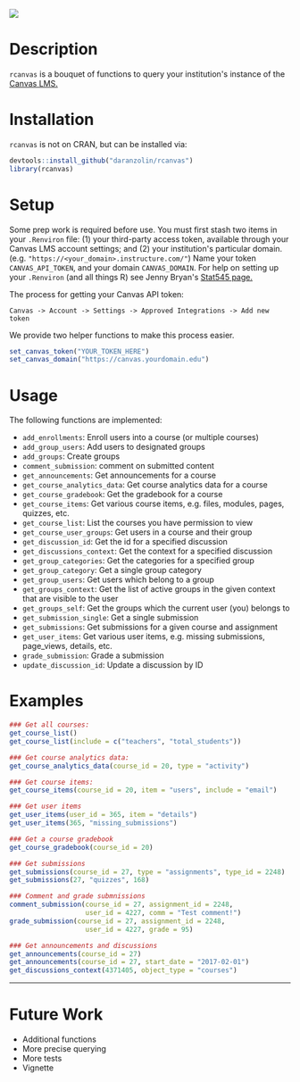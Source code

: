 
<!-- README.md is generated from README.Rmd. Please edit that file -->
![](https://avatars3.githubusercontent.com/u/515326?v=3&s=400)

Description
===========

`rcanvas` is a bouquet of functions to query your institution's instance of the [Canvas LMS.](https://www.canvaslms.com)

Installation
============

`rcanvas` is not on CRAN, but can be installed via:

``` r
devtools::install_github("daranzolin/rcanvas")
library(rcanvas)
```

Setup
=====

Some prep work is required before use. You must first stash two items in your `.Renviron` file: (1) your third-party access token, available through your Canvas LMS account settings; and (2) your institution's particular domain. (e.g. `"https://<your_domain>.instructure.com/"`) Name your token `CANVAS_API_TOKEN`, and your domain `CANVAS_DOMAIN`. For help on setting up your `.Renviron` (and all things R) see Jenny Bryan's [Stat545 page.](http://stat545.com/bit003_api-key-env-var.html)

The process for getting your Canvas API token:

`Canvas -> Account -> Settings -> Approved Integrations -> Add new token`

We provide two helper functions to make this process easier.

``` r
set_canvas_token("YOUR_TOKEN_HERE")
set_canvas_domain("https://canvas.yourdomain.edu")
```

Usage
=====

The following functions are implemented:

-   `add_enrollments`: Enroll users into a course (or multiple courses)
-   `add_group_users`: Add users to designated groups
-   `add_groups`: Create groups
-   `comment_submission`: comment on submitted content
-   `get_announcements`: Get announcements for a course
-   `get_course_analytics_data`: Get course analytics data for a course
-   `get_course_gradebook`: Get the gradebook for a course
-   `get_course_items`: Get various course items, e.g. files, modules, pages, quizzes, etc.
-   `get_course_list`: List the courses you have permission to view
-   `get_course_user_groups`: Get users in a course and their group
-   `get_discussion_id`: Get the id for a specified discussion
-   `get_discussions_context`: Get the context for a specified discussion
-   `get_group_categories`: Get the categories for a specified group
-   `get_group_category`: Get a single group category
-   `get_group_users`: Get users which belong to a group
-   `get_groups_context`: Get the list of active groups in the given context that are visible to the user
-   `get_groups_self`: Get the groups which the current user (you) belongs to
-   `get_submission_single`: Get a single submission
-   `get_submissions`: Get submissions for a given course and assignment
-   `get_user_items`: Get various user items, e.g. missing submissions, page\_views, details, etc.
-   `grade_submission`: Grade a submission
-   `update_discussion_id`: Update a discussion by ID

Examples
========

``` r
### Get all courses:
get_course_list()
get_course_list(include = c("teachers", "total_students"))

### Get course analytics data:
get_course_analytics_data(course_id = 20, type = "activity")

### Get course items:
get_course_items(course_id = 20, item = "users", include = "email")

### Get user items
get_user_items(user_id = 365, item = "details")
get_user_items(365, "missing_submissions")

### Get a course gradebook
get_course_gradebook(course_id = 20)

### Get submissions
get_submissions(course_id = 27, type = "assignments", type_id = 2248)
get_submissions(27, "quizzes", 168)

### Comment and grade submnissions
comment_submission(course_id = 27, assignment_id = 2248, 
                   user_id = 4227, comm = "Test comment!")
grade_submission(course_id = 27, assignment_id = 2248, 
                   user_id = 4227, grade = 95)

### Get announcements and discussions
get_announcements(course_id = 27) 
get_announcements(course_id = 27, start_date = "2017-02-01") 
get_discussions_context(4371405, object_type = "courses")
```

------------------------------------------------------------------------

Future Work
===========

-   Additional functions
-   More precise querying
-   More tests
-   Vignette
